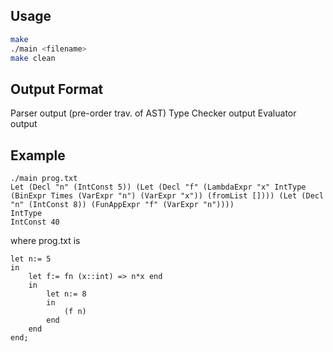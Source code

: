 ## Usage
```bash
make
./main <filename>
make clean
```
## Output Format
Parser output (pre-order trav. of AST)
Type Checker output
Evaluator output

## Example 
```
./main prog.txt
Let (Decl "n" (IntConst 5)) (Let (Decl "f" (LambdaExpr "x" IntType (BinExpr Times (VarExpr "n") (VarExpr "x")) (fromList []))) (Let (Decl "n" (IntConst 8)) (FunAppExpr "f" (VarExpr "n"))))
IntType
IntConst 40
```
where 
prog.txt is 
```
let n:= 5
in
	let f:= fn (x::int) => n*x end
	in
		let n:= 8
		in 
			(f n)
		end
	end
end;
```
